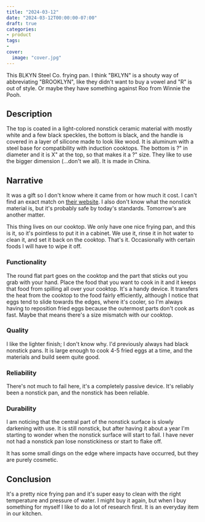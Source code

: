```yaml
---
title: "2024-03-12"
date: "2024-03-12T00:00:00-07:00"
draft: true
categories:
- product
tags:
- 
cover:
  image: "cover.jpg"
---
```

This BLKYN Steel Co. frying pan. I think "BKLYN" is a shouty way of abbreviating 
"BROOKLYN", like they didn't want to buy a vowel and "R" is out of style. Or maybe they have something against Roo from Winnie the Pooh.
<!--more-->
## Description

The top is coated in a light-colored nonstick ceramic material with mostly white and a few black speckles, the bottom is black, and the handle is covered in a layer of silicone made to look like wood. It is aluminum with a steel base for compatibility with induction cooktops. The bottom is ?" in diameter and it is X" at the top, so that makes it a ?" size. They like to use the bigger dimension (...don't we all). It is made in China.

## Narrative

It was a gift so I don't know where it came from or how much it cost. I can't find an exact match on [their website](https://brooklynsteelco.com/). I also don't know what the nonstick material is, but it's probably safe by today's standards. Tomorrow's are another matter.

This thing lives on our cooktop. We only have one nice frying pan, and this is it, so it's pointless to put it in a cabinet. We use it, rinse it in hot water to clean it, and set it back on the cooktop. That's it. Occasionally with certain foods I will have to wipe it off.

### Functionality

The round flat part goes on the cooktop and the part that sticks out you grab with your hand. Place the food that you want to cook in it and it keeps that food from spilling all over your cooktop. It's a handy device. It transfers the heat from the cooktop to the food fairly efficiently, although I notice that eggs tend to slide towards the edges, where it's cooler, so I'm always having to reposition fried eggs because the outermost parts don't cook as fast. Maybe that means there's a size mismatch with our cooktop.

### Quality

I like the lighter finish; I don't know why. I'd previously always had black nonstick pans. It is large enough to cook 4-5 fried eggs at a time, and the materials and build seem quite good.

### Reliability

There's not much to fail here, it's a completely passive device. It's reliably been a nonstick pan, and the nonstick has been reliable.

### Durability

I am noticing that the central part of the nonstick surface is slowly darkening with use. It is still nonstick, but after having it about a year I'm starting to wonder when the nonstick surface will start to fail. I have never not had a nonstick pan lose nonstickiness or start to flake off.

It has some small dings on the edge where impacts have occurred, but they are purely cosmetic.

## Conclusion

It's a pretty nice frying pan and it's super easy to clean with the right temperature and pressure of water. I might buy it again, but when I buy something for myself I like to do a lot of research first. It is an everyday item in our kitchen.